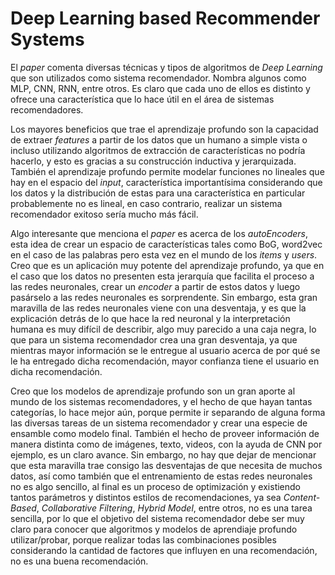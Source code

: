 # Deep Learning based Recommender Systems

El *paper* comenta diversas técnicas y tipos de algoritmos de *Deep Learning* que son utilizados como sistema recomendador. Nombra algunos como MLP, CNN, RNN, entre otros. Es claro que cada uno de ellos es distinto y ofrece una característica que lo hace útil en el área de sistemas recomendadores.

Los mayores beneficios que trae el aprendizaje profundo son la capacidad de extraer *features* a partir de los datos que un humano a simple vista o incluso utilizando algoritmos de extracción de características no podría hacerlo, y esto es gracias a su construcción inductiva y jerarquizada. También el aprendizaje profundo permite modelar funciones no lineales que hay en el espacio del *input*, característica importantísima considerando que los datos y la distribución de estas para una característica en particular probablemente no es lineal, en caso contrario, realizar un sistema recomendador exitoso sería mucho más fácil.

Algo interesante que menciona el *paper* es acerca de los *autoEncoders*, esta idea de crear un espacio de características tales como BoG, word2vec en el caso de las palabras pero esta vez en el mundo de los *items* y *users*. Creo que es un aplicación muy potente del aprendizaje profundo, ya que en el caso que los datos no presenten esta jerarquía que facilita el proceso a las redes neuronales, crear un *encoder* a partir de estos datos y luego pasárselo a las redes neuronales es sorprendente. Sin embargo, esta gran maravilla de las redes neuronales viene con una desventaja, y es que la explicación detrás de lo que hace la red neuronal y la interpretación humana es muy difícil de describir, algo muy parecido a una caja negra, lo que para un sistema recomendador crea una gran desventaja, ya que mientras mayor información se le entregue al usuario acerca de por qué se le ha entregado dicha recomendación, mayor confianza tiene el usuario en dicha recomendación.

Creo que los modelos de aprendizaje profundo son un gran aporte al mundo de los sistemas recomendadores, y el hecho de que hayan tantas categorías, lo hace mejor aún, porque permite ir separando de alguna forma las diversas tareas de un sistema recomendador y crear una especie de ensamble como modelo final. También el hecho de proveer información de manera distinta como de imágenes, texto, videos, con la ayuda de CNN por ejemplo, es un claro avance. Sin embargo, no hay que dejar de mencionar que esta maravilla trae consigo las desventajas de que necesita de muchos datos, así como también que el entrenamiento de estas redes neuronales no es algo sencillo, al final es un proceso de optimización y existiendo tantos parámetros y distintos estilos de recomendaciones, ya sea *Content-Based*, *Collaborative Filtering*, *Hybrid Model*, entre otros, no es una tarea sencilla, por lo que el objetivo del sistema recomendador debe ser muy claro para conocer que algoritmos y modelos de aprendiaje profundo utilizar/probar, porque realizar todas las combinaciones posibles considerando la cantidad de factores que influyen en una recomendación, no es una buena recomendación.